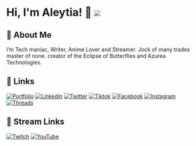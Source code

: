 
# Hi, I'm Aleytia! 👋 ![](https://komarev.com/ghpvc/?username=AleytiaFairlight&color=FF0000)

## 🚀 About Me
I’m  Tech maniac, Writer, Anime Lover and Streamer. Jock of many trades master of none. creator of the Eclipse of Butterflies and Azurea Technologies.


## 🔗 Links

[![Portfolio](https://img.shields.io/badge/my_portfolio-000?style=for-the-badge&logo=php&logoColor=red)]()
[![Linkedin](https://img.shields.io/badge/linkedin-0A66C2?style=for-the-badge&logo=linkedin&logoColor=white)](https://www.linkedin.com/company/azurea-technologies)
[![Twitter](https://img.shields.io/badge/twitter-1DA1F2?style=for-the-badge&logo=twitter&logoColor=white)](https://x.com/AleytiaFairligh)
[![Tiktok](https://img.shields.io/badge/TikTok-000000?style=for-the-badge&logo=tiktok&logoColor=white)](https://www.tiktok.com/@aleytiafairlight)
[![Facebook](https://img.shields.io/badge/Facebook-1877F2?style=for-the-badge&logo=facebook&logoColor=white)](https://www.facebook.com/AleytiaFairlight/)
[![Instagram](https://img.shields.io/badge/Instagram-E4405F?style=for-the-badge&logo=instagram&logoColor=white)](https://www.instagram.com/aleytiafairlight/)
[![Threads](https://img.shields.io/badge/Threads-000000?style=for-the-badge&logo=Threads&logoColor=white)](https://www.threads.net/@aleytiafairlight)

## 🔗 Stream Links
[![Twitch](https://img.shields.io/badge/Twitch-9146FF?style=for-the-badge&logo=twitch&logoColor=white)](https://www.twitch.tv/aleytiafairlight)
[![YouTube](https://img.shields.io/badge/YouTube-FF0000?style=for-the-badge&logo=youtube&logoColor=white)](https://www.youtube.com/channel/UC0aGKYbypPIqSMCjbXV_sqw)
